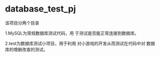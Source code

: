 # database_test_pj
该项目分两个目录

1.MySQL为常规数据库测试代码，用
于测试是否能正常连接到数据库。

2.test为数据库测试小项目，用于利用
对小游戏的开发从而测试在代码中对
数据库的增删改查的测试。
